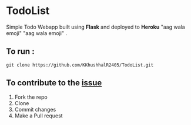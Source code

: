 # TodoList

Simple Todo Webapp built using **Flask** and deployed to **Heroku** "aag wala emoji" "aag wala emoji" .



## To run :

```
git clone https://github.com/KKhushhalR2405/TodoList.git
```
 ## To contribute to the [issue](https://github.com/KKhushhalR2405/TodoList/issues/2)
 
 1) Fork the repo
 2) Clone
 3) Commit changes
 4) Make a Pull request
